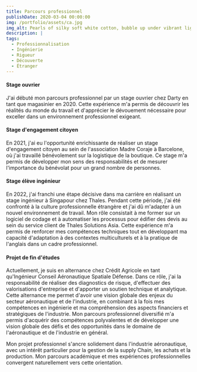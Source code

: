 ```yaml
---
title: Parcours professionnel 
publishDate: 2020-03-04 00:00:00
img: /portfolio/assets/ca.jpg
img_alt: Pearls of silky soft white cotton, bubble up under vibrant lighting
description: |
tags:
  - Professionnalisation 
  - Ingénierie
  - Rigueur
  - Découverte
  - Étranger 
---
```

#### Stage ouvrier 

J'ai débuté mon parcours professionnel par un stage ouvrier chez Darty en tant que magasinier en 2020. Cette expérience m'a permis de découvrir les réalités du monde du travail et d'apprécier le dévouement nécessaire pour exceller dans un environnement professionnel exigeant.

#### Stage d'engagement citoyen

En 2021, j'ai eu l'opportunité enrichissante de réaliser un stage d'engagement citoyen au sein de l'association Madre Coraje à Barcelone, où j'ai travaillé bénévolement sur la logistique de la boutique. Ce stage m'a permis de développer mon sens des responsabilités et de mesurer l'importance du bénévolat pour un grand nombre de personnes. 

#### Stage élève ingénieur 

En 2022, j'ai franchi une étape décisive dans ma carrière en réalisant un stage ingénieur à Singapour chez Thales. Pendant cette période, j'ai été confronté à la culture professionnelle étrangère et j'ai dû m'adapter à un nouvel environnement de travail. Mon rôle consistait à me former sur un logiciel de codage et à automatiser les processus pour édifier des devis au sein du service client de Thales Solutions Asia. Cette expérience m'a permis de renforcer mes compétences techniques tout en développant ma capacité d'adaptation à des contextes multiculturels et à la pratique de l'anglais dans un cadre professionnel.

#### Projet de fin d'études 

Actuellement, je suis en alternance chez Crédit Agricole en tant qu'Ingénieur Conseil Aéronautique Spatiale Défense. Dans ce rôle, j'ai la responsabilité de réaliser des diagnostics de risque, d'effectuer des valorisations d'entreprise et d'apporter un soutien technique et analytique. Cette alternance me permet d'avoir une vision globale des enjeux du secteur aéronautique et de l'industrie, en combinant à la fois mes compétences en ingénierie et ma compréhension des aspects financiers et stratégiques de l'industrie.
Mon parcours professionnel diversifié m'a permis d'acquérir des compétences polyvalentes et de développer une vision globale des défis et des opportunités dans le domaine de l'aéronautique et de l'industrie en général.

Mon projet professionnel s'ancre solidement dans l'industrie aéronautique, avec un intérêt particulier pour la gestion de la supply Chain, les achats et la production. Mon parcours académique et mes expériences professionnelles convergent naturellement vers cette orientation.

